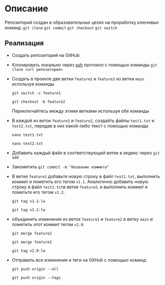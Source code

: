 # Описание
Репозиторий создан в образовательных целях на проработку ключевых команд: `git clone` `git commit` `git checkout` `git switch`

## Реализация
- Создать репозиторий на GitHub
- Клонировать локально через [ssh](https://docs.github.com/ru/authentication/connecting-to-github-with-ssh/generating-a-new-ssh-key-and-adding-it-to-the-ssh-agent) протокол с помощью команды `git clone <url репозитория>`
- Создать в проекте две ветки `feature1` и `feature2` из ветки `main` используя команды

  ```
  git switch -c feature1 
  ```  
  ```
  git checkout -b feature2
  ```
  Переключайтесь между этими ветками используя обе команды
  
 - В каждой из веток `feature1` и `feature2`, создайть файлы `test1.txt` и `test2.txt`, передав в них какой-либо текст с помощью команды
    
    ```
    nano test1.txt
    ```
    
    ```
    nano test2.txt
    ```
   
  - Добавить каждый файл в соответствующей ветке в индекс через `git add`
  - Закомитить `git commit -m "Название коммита"`
  - В ветке `feature1` добавьте новую строку в файл `test1.txt`, выполнить коммит и пометить его тегом `v1.1`. Аналогично добавить новую строку в файл `test2.txt`в ветке `feature2`, и выполнить коммит и пометьте его тегом `v1.2`.
    
    ```
    git tag v1.1-lw
    ```
    
    ```
    git tag v1.2-lw
    ```
  - объединить изменения из веток `feature1` и `feature2` в ветку `main` и пометить этот коммит тегом `v2.0`.
    
    ```
    git merge feature2
    ```
    
    ```
    git merge feature1
    ```
    
    ```
    git tag v2.0-lw
    ```
  - Отправить все изменения и теги на GitHub с помощью команд:
    ```
    git push origin --all
    ```
    
    ```
    git push origin --tags
    ```
